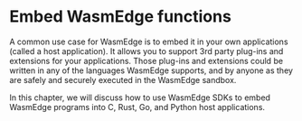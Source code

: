 # Embed WasmEdge functions

A common use case for WasmEdge is to embed it in your own applications (called
a host application). It allows you to support 3rd party plug-ins and extensions for your applications.
Those plug-ins and extensions could be written in any of the languages
WasmEdge supports, and by anyone as they are safely and securely executed in
the WasmEdge sandbox.

In this chapter, we will discuss how to use WasmEdge SDKs to embed WasmEdge 
programs into C, Rust, Go, and Python host applications.
